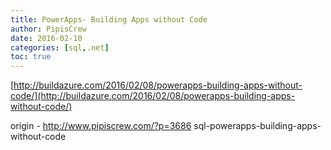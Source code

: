 ```yaml
---
title: PowerApps- Building Apps without Code
author: PipisCrew
date: 2016-02-10
categories: [sql,.net]
toc: true
---
```


[http://buildazure.com/2016/02/08/powerapps-building-apps-without-code/](http://buildazure.com/2016/02/08/powerapps-building-apps-without-code/)

origin - http://www.pipiscrew.com/?p=3686 sql-powerapps-building-apps-without-code